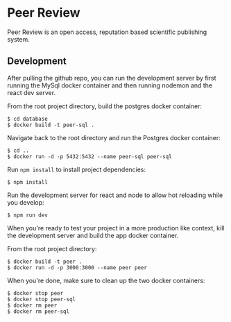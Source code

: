 # Peer Review 

Peer Review is an open access, reputation based scientific publishing system.

## Development

After pulling the github repo, you can run the development server by first running the MySql docker
container and then running nodemon and the react dev server.

From the root project directory, build the postgres docker container:

```
$ cd database
$ docker build -t peer-sql .
```

Navigate back to the root directory and run the Postgres docker container:

```
$ cd ..
$ docker run -d -p 5432:5432 --name peer-sql peer-sql
```

Run ``npm install`` to install project dependencies:

```
$ npm install
```

Run the development server for react and node to allow hot reloading while you develop:

```
$ npm run dev
```

When you're ready to test your project in a more production like context, kill the development
server and build the app docker container.

From the root project directory:

```
$ docker build -t peer .
$ docker run -d -p 3000:3000 --name peer peer 
```

When you're done, make sure to clean up the two docker containers:

```
$ docker stop peer
$ docker stop peer-sql
$ docker rm peer
$ docker rm peer-sql
```
